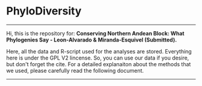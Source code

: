 # PhyloDiversity
___

Hi, this is the repository for: **Conserving Northern Andean Block: What Phylogenies Say - Leon-Alvarado & Miranda-Esquivel (Submitted).**

Here, all the data and R-script used for the analyses are stored. Everything here is under the GPL V2 lincense. So, you can use our data if you desire, but don't forget the cite. For a detailed explanaiton about the methods that we used, please carefully read the following document. 

___


